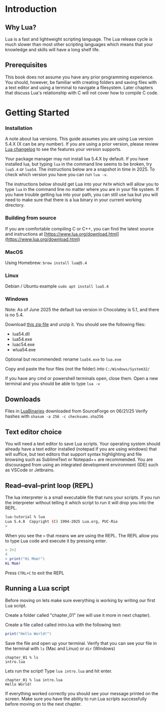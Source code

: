 # Introduction

## Why Lua?

Lua is a fast and lightweight scripting language. The Lua release cycle is much slower than most other scripting languages which means that your knowledge and skills will have a long shelf life.


## Prerequisites

This book does not assume you have any prior programming experience. You should, however, be familiar with creating folders and saving files with a text editor and using a terminal to navigate a filesystem. Later chapters that discuss Lua's relationship with C will not cover how to compile C code.

# Getting Started

### Installation

A note about lua versions. This guide assumes you are using Lua version 5.4.X (X can be any number). If you are using a prior version, please review [Lua changelog](https://www.lua.org/versions.html) to see the features your version supports. 

Your package manager may not install lua 5.4.X by default. If you have installed lua, but typing `lua` in the command line seems to be broken, try `lua5.4` or `lua54`. The instructions below are a snapshot in time in 2025. To check which version you have you can run `lua -v`. 

The instructions below should get Lua into your `PATH` which will allow you to type `lua` in the command line no matter where you are in your file system. If you have trouble getting lua into your path, you can still use lua but you will need to make sure that there is a lua binary in your current working directory.

### Building from source

If you are comfortable compiling C or C++, you can find the latest source and instructions at [https://www.lua.org/download.html](https://www.lua.org/download.html)

### MacOS

Using Homebrew: `brew install lua@5.4`

### Linux

Debian / Ubuntu example `sudo apt install lua5.4`

### Windows

Note: As of June 2025 the default lua version in Chocolatey is 5.1, and there is no 5.4.

Download [this zip file](./LuaBinaries/lua-5.4.2_Win64_dll14_lib.zip) and unzip it.
You should see the following files:
- lua54.dll
- lua54.exe
- luac54.exe
- wlua54.exe

Optional but recommended: rename `lua54.exe` to `lua.exe`

Copy and paste the four files (not the folder) into `C:/Windows/System32/`

If you have any cmd or powershell terminals open, close them. Open a new terminal and you should be able to type `lua -v` 


## Downloads
Files in [LuaBinaries](./LuaBinaries) downloaded from SourceForge on 06/21/25
Verify hashes with `shasum -a 256 -c checksums.sha256`

## Text editor choice
You will need a text editor to save Lua scripts. Your operating system should already have a text editor installed (notepad if you are using windows) that will suffice, but text editors that support syntax highlighting and file browsing such as SublimeText or Notepad++ are recommended. You are discouraged from using an integrated development environment (IDE) such as VSCode or Jetbrains.

## Read–eval–print loop (REPL)

The lua interpreter is a small executable file that runs your scripts. If you run the interpreter without telling it which script to run it will drop you into the REPL. 

```bash
lua-tutorial % lua
Lua 5.4.8  Copyright (C) 1994-2025 Lua.org, PUC-Rio
> 
```

When you see the `>` that means we are using the REPL. The REPL allow you to type Lua code and execute it by pressing enter.

```lua
> 2+2
4
> print("Hi Mom!")
Hi Mom!
```

Press `CTRL+C` to exit the REPL

## Running a Lua script

Before moving on lets make sure everything is working by writing our first Lua script.

Create a folder called "chapter_01" (we will use it more in next chapter).

Create a file called called intro.lua with the following text:

```lua
print("Hello World!")
```
Save the file and open up your terminal. Verify that you can see your file in the terminal with `ls` (Mac and Linux) or `dir` (Windows)

```
chapter_01 % ls
intro.lua
```

Lets run the script! Type `lua intro.lua` and hit enter.

```
chapter_01 % lua intro.lua 
Hello World!
```

If everything worked correctly you should see your message printed on the screen. Make sure you have the ability to run Lua scripts successfully before moving on to the next chapter.

